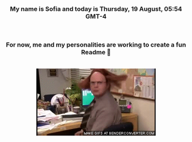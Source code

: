 


<div align="center">
<h3 >My name is Sofia and today is Thursday, 19 August, 05:54 GMT-4</h3><br>
<h3 >For now, me and my personalities are working to create a fun Readme 👋
</h3><br>
<img src='img/dwight.gif' alt='working...'/>
</div>
